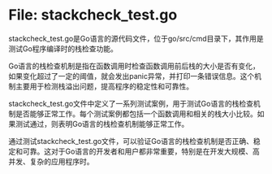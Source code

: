 # File: stackcheck_test.go

stackcheck_test.go是Go语言的源代码文件，位于go/src/cmd目录下，其作用是测试Go程序编译时的栈检查功能。

Go语言的栈检查机制是指在函数调用时检查函数调用前后栈的大小是否有变化，如果变化超过了一定的阈值，就会发出panic异常，并打印一条错误信息。这个机制主要用于检测栈溢出问题，提高程序的稳定性和可靠性。

stackcheck_test.go文件中定义了一系列测试案例，用于测试Go语言的栈检查机制是否能够正常工作。每个测试案例都包括一个函数调用和相关的栈大小比较。如果测试通过，则表明Go语言的栈检查机制能够正常工作。

通过测试stackcheck_test.go文件，可以验证Go语言的栈检查机制是否正确、稳定和可靠。这对于Go语言的开发者和用户都非常重要，特别是在开发大规模、高并发、复杂的应用程序时。

